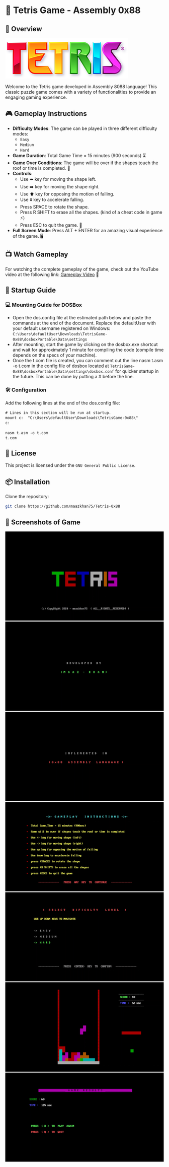 # 🧩 Tetris Game - Assembly 0x88 


## 🌟 Overview

![](pics/design.png)

Welcome to the Tetris game developed in Assembly 8088 language! This classic puzzle game comes with a variety of functionalities to provide an engaging gaming experience.

## 🎮 Gameplay Instructions

- **Difficulty Modes**: The game can be played in three different difficulty modes:
	- `Easy`
	- `Medium`
	- `Hard`
- **Game Duration**: Total Game Time = 15 minutes (900 seconds) ⏳
- **Game Over Conditions**: The game will be over if the shapes touch the roof or time is completed. 🚫
- **Controls**:
	- Use ⬅️ key for moving the shape left.
	- Use ➡️ key for moving the shape right.
	- Use ⬆️ key for opposing the motion of falling.
	- Use ⬇️ key to accelerate falling.
	- Press SPACE to rotate the shape.
	- Press R SHIFT to erase all the shapes. (kind of a cheat code in game ⚡)
	- Press ESC to quit the game. 🚪
- **Full Screen Mode**: Press ALT + ENTER for an amazing visual experience of the game. 🖥️

## 📺 Watch Gameplay
For watching the complete gameplay of the game, check out the YouTube video at the following link:
[Gameplay Video](https://youtu.be/0pRhh-2Oqj4?si=BfQkafR_ErrQr72V) 🎥

## 🚀 Startup Guide

### 💻 Mounting Guide for DOSBox
- Open the dos.config file at the estimated path below and paste the commands at the end of the document. Replace the defaultUser with your default username registered on Windows: `C:\Users\defaultUser\Downloads\TetrisGame-0x88\dosboxPortable\Data\settings`
- After mounting, start the game by clicking on the dosbox.exe shortcut and wait for approximately 1 minute for compiling the code (compile time depends on the specs of your machine).
- Once the t.com file is created, you can comment out the line nasm t.asm -o t.com in the config file of dosbox located at `TetrisGame-0x88\dosboxPortable\Data\settings\dosbox.conf` for quicker startup in the future. This can be done by putting a # before the line.
	
### 🛠️ Configuration
Add the following lines at the end of the dos.config file:
```
# Lines in this section will be run at startup.
mount c:  "C:\Users\defaultUser\Downloads\TetrisGame-0x88\"
c:

nasm t.asm -o t.com
t.com
```

## 📜 License

This project is licensed under the `GNU General Public License`.

## 📦 Installation


Clone the repository:

```bash
git clone https://github.com/maazkhan75/Tetris-0x88
```

      
## 📸 Screenshots of Game

![](pics/1.png)
![](pics/2.png)
![](pics/3.png)
![](pics/4.png)
![](pics/5.png)
![](pics/6.png)
![](pics/7.png)
























